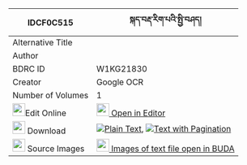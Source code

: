 |IDCF0C515|སྐད་བརྡ་རིག་པའི་སྤྱི་བཤད། 
| --- | --- 
|Alternative Title |
|Author | 
|BDRC ID | W1KG21830
|Creator | Google OCR
|Number of Volumes| 1
|<img width="25" src="https://img.icons8.com/color/25/000000/edit-property.png">Edit Online| [<img width="25" src="https://avatars.githubusercontent.com/u/45091458?s=200&v=4"> Open in Editor](http://editor.openpecha.org/IDCF0C515)
|<img width="25" src="https://img.icons8.com/fluent/48/000000/download-2.png"/>  Download | [![](https://img.icons8.com/color/20/000000/txt.png)Plain Text](https://github.com/Openpecha/IDCF0C515/releases/download/v2/keda_rigpa_i_chi_she_plain_IDCF0C515.zip), [![](https://img.icons8.com/color/20/000000/txt.png)Text with Pagination](https://github.com/Openpecha/IDCF0C515/releases/download/v2/keda_rigpa_i_chi_she_pages_IDCF0C515.zip)
|<img width="25" src="https://img.icons8.com/plasticine/100/000000/pictures-folder.png"/>  Source Images | [<img width="25" src="https://library.bdrc.io/icons/BUDA-small.svg"> Images of text file open in BUDA](https://library.bdrc.io/show/bdr:W1KG21830)